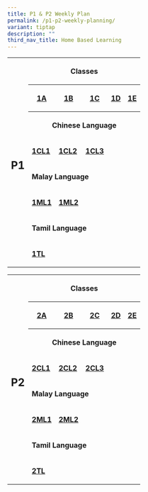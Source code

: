 ```yaml
---
title: P1 & P2 Weekly Plan
permalink: /p1-p2-weekly-planning/
variant: tiptap
description: ""
third_nav_title: Home Based Learning
---
```

<table style="minWidth: 150px">
<colgroup>
<col>
<col>
<col>
<col>
<col>
<col>
</colgroup>
<tbody>
<tr>
<th rowspan="8" colspan="1">
<h2>P1</h2>
</th>
<th rowspan="1" colspan="5">
<p>Classes</p>
</th>
</tr>
<tr>
<th rowspan="1" colspan="1">
<p><a href="/files/HBL_Weekly_Plan_T4W6__14_16_Oct__1A.pdf" rel="noopener nofollow" target="_blank">1A</a>
</p>
</th>
<th rowspan="1" colspan="1">
<p><strong><a href="/files/Home Based Learning/HBL_Weekly_Plan_T4W6__14_16_Oct__1B.pdf" rel="noopener noreferrer nofollow" target="_blank">1B</a></strong>
</p>
</th>
<th rowspan="1" colspan="1">
<p><strong><a href="/files/Home Based Learning/HBL_Weekly_Plan_T4W6__14_16_Oct__1C.pdf" rel="noopener noreferrer nofollow" target="_blank">1C</a></strong>
</p>
</th>
<th rowspan="1" colspan="1">
<p><strong><a href="/files/Home Based Learning/HBL_Weekly_Plan_T4W6__14_16_Oct__1D.pdf" rel="noopener noreferrer nofollow" target="_blank">1D</a></strong>
</p>
</th>
<th rowspan="1" colspan="1">
<p><strong><a href="/files/Home Based Learning/HBL_Weekly_Plan_T4W6__14_16_Oct__1E.pdf" rel="noopener noreferrer nofollow" target="_blank">1E</a></strong>
</p>
</th>
</tr>
<tr>
<th rowspan="1" colspan="5">
<p>Chinese Language</p>
</th>
</tr>
<tr>
<td rowspan="1" colspan="1">
<p><strong><a href="/files/Home Based Learning/HBL_MT_Weekly_Plan_T3W8__13_14_Aug__1CL1.pdf" rel="noopener noreferrer nofollow" target="_blank">1CL1</a></strong>
</p>
</td>
<td rowspan="1" colspan="1">
<p><strong><a href="/files/Home Based Learning/HBL_MT_Weekly_Plan_T3W8__13_14_Aug__1CL2.pdf" rel="noopener noreferrer nofollow" target="_blank">1CL2</a></strong>
</p>
</td>
<td rowspan="1" colspan="1">
<p><strong><a href="/files/Home Based Learning/HBL_MT_Weekly_Plan_T4W6__14_16_Oct__1CL3.pdf" rel="noopener noreferrer nofollow" target="_blank">1CL3</a></strong>
</p>
</td>
<td rowspan="1" colspan="1">
<p></p>
</td>
<td rowspan="1" colspan="1">
<p></p>
</td>
</tr>
<tr>
<td rowspan="1" colspan="5">
<p><strong>Malay Language</strong>
</p>
</td>
</tr>
<tr>
<td rowspan="1" colspan="1">
<p><strong><a href="/files/Home Based Learning/HBL_MT_Weekly_Plan_T4W6__14_16_Oct__1ML1.pdf" rel="noopener noreferrer nofollow" target="_blank">1ML1</a></strong>
</p>
</td>
<td rowspan="1" colspan="1">
<p><strong><a href="/files/Home Based Learning/HBL_MT_Weekly_Plan_T4W6__14_16_Oct__1ML2.pdf" rel="noopener noreferrer nofollow" target="_blank">1ML2</a></strong>
</p>
</td>
<td rowspan="1" colspan="1">
<p></p>
</td>
<td rowspan="1" colspan="1">
<p></p>
</td>
<td rowspan="1" colspan="1">
<p></p>
</td>
</tr>
<tr>
<td rowspan="1" colspan="5">
<p><strong>Tamil Language</strong>
</p>
</td>
</tr>
<tr>
<td rowspan="1" colspan="1">
<p><strong><a href="/files/Home Based Learning/HBL_MT_Weekly_Plan_T3W8__13_14_Aug__1TL.pdf" rel="noopener noreferrer nofollow" target="_blank">1TL</a></strong>
</p>
</td>
<td rowspan="1" colspan="1">
<p></p>
</td>
<td rowspan="1" colspan="1">
<p></p>
</td>
<td rowspan="1" colspan="1">
<p></p>
</td>
<td rowspan="1" colspan="1">
<p></p>
</td>
</tr>
</tbody>
</table>
<table style="minWidth: 150px">
<colgroup>
<col>
<col>
<col>
<col>
<col>
<col>
</colgroup>
<tbody>
<tr>
<th rowspan="8" colspan="1">
<h2>P2</h2>
</th>
<th rowspan="1" colspan="5">
<p>Classes</p>
</th>
</tr>
<tr>
<th rowspan="1" colspan="1">
<p><a href="/files/Home Based Learning/HBL_Weekly_Plan_T4W6__14_16_Oct__2A.pdf" rel="noopener noreferrer nofollow" target="_blank">2A</a>
</p>
</th>
<th rowspan="1" colspan="1">
<p><a href="/files/Home Based Learning/HBL_Weekly_Plan_T4W6__14_16_Oct__2B.pdf" rel="noopener noreferrer nofollow" target="_blank">2B</a>
</p>
</th>
<th rowspan="1" colspan="1">
<p><a href="/files/Home Based Learning/HBL_Weekly_Plan_T4W6__14_16_Oct__2C.pdf" rel="noopener noreferrer nofollow" target="_blank">2C</a>
</p>
</th>
<th rowspan="1" colspan="1">
<p><a href="/files/Home Based Learning/HBL_Weekly_Plan_T4W6__14_16_Oct__2D.pdf" rel="noopener noreferrer nofollow" target="_blank">2D</a>
</p>
</th>
<th rowspan="1" colspan="1">
<p><a href="/files/Home Based Learning/HBL_Weekly_Plan_T4W6__14_16_Oct__2E.pdf" rel="noopener noreferrer nofollow" target="_blank">2E</a>
</p>
</th>
</tr>
<tr>
<th rowspan="1" colspan="5">
<p>Chinese Language</p>
</th>
</tr>
<tr>
<td rowspan="1" colspan="1">
<p><strong><a href="/files/Home Based Learning/HBL_MT_Weekly_Plan_T4W6__14_16_Oct__2CL1.pdf" rel="noopener noreferrer nofollow" target="_blank">2CL1</a></strong>
</p>
</td>
<td rowspan="1" colspan="1">
<p><strong><a href="/files/Home Based Learning/HBL_MT_Weekly_Plan_T4W6__14_16_Oct__2CL2.pdf" rel="noopener noreferrer nofollow" target="_blank">2CL2</a></strong>
</p>
</td>
<td rowspan="1" colspan="1">
<p><strong><a href="/files/Home Based Learning/HBL_MT_Weekly_Plan_T4W6__14_16_Oct__2CL3.pdf" rel="noopener noreferrer nofollow" target="_blank">2CL3</a></strong>
</p>
</td>
<td rowspan="1" colspan="1">
<p></p>
</td>
<td rowspan="1" colspan="1">
<p></p>
</td>
</tr>
<tr>
<td rowspan="1" colspan="5">
<p><strong>Malay Language</strong>
</p>
</td>
</tr>
<tr>
<td rowspan="1" colspan="1">
<p><strong><a href="/files/Home Based Learning/HBL_MT_Weekly_Plan_T4W6__14_16_Oct__2ML1.pdf" rel="noopener noreferrer nofollow" target="_blank">2ML1</a></strong>
</p>
</td>
<td rowspan="1" colspan="1">
<p><strong><a href="/files/Home Based Learning/HBL_MT_Weekly_Plan_T4W6__14_16_Oct__2ML2.pdf" rel="noopener noreferrer nofollow" target="_blank">2ML2</a></strong>
</p>
</td>
<td rowspan="1" colspan="1">
<p></p>
</td>
<td rowspan="1" colspan="1">
<p></p>
</td>
<td rowspan="1" colspan="1">
<p></p>
</td>
</tr>
<tr>
<td rowspan="1" colspan="5">
<p><strong>Tamil Language</strong>
</p>
</td>
</tr>
<tr>
<td rowspan="1" colspan="1">
<p><strong><a href="/files/Home Based Learning/HBL_MT_Weekly_Plan_T4W6__14_16_Oct__2TL.pdf" rel="noopener noreferrer nofollow" target="_blank">2TL</a></strong>
</p>
</td>
<td rowspan="1" colspan="1">
<p></p>
</td>
<td rowspan="1" colspan="1">
<p></p>
</td>
<td rowspan="1" colspan="1">
<p></p>
</td>
<td rowspan="1" colspan="1">
<p></p>
</td>
</tr>
</tbody>
</table>
<p></p>